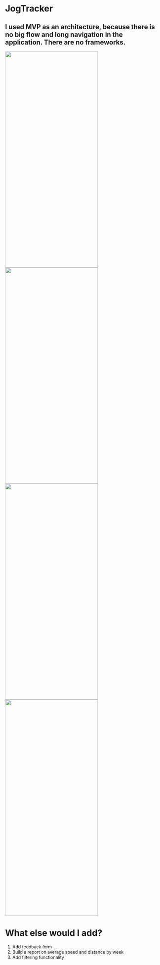 # JogTracker

## I used MVP as an architecture, because there is no big flow and long navigation in the application. There are no frameworks.

<p float="left"> 
  
<img src="https://user-images.githubusercontent.com/75984018/142492791-1b1af9e9-6a6b-4456-ba14-3db6e371619f.png" width="300" height="700">

<img src="https://user-images.githubusercontent.com/75984018/142492897-8435e0d9-0147-4978-ad71-a7304ad2bc83.png" width="300" height="700">

<img src="https://user-images.githubusercontent.com/75984018/142492959-f270abc2-64e9-42ef-8b75-1b19ff6b2af3.png" width="300" height="700">

<img src="https://user-images.githubusercontent.com/75984018/142492979-d1034719-7456-4c66-ad9b-cc0e7852093e.png" width="300" height="700">

</p>


# What else would I add?
1) Add feedback form
2) Build a report on average speed and distance by week
3) Add filtering functionality
